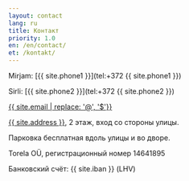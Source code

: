 ```yaml
---
layout: contact
lang: ru
title: Контакт
priority: 1.0
en: /en/contact/
et: /kontakt/
---
```


Mirjam: [{{ site.phone1 }}](tel:+372 {{ site.phone1 }})

Sirli: [{{ site.phone2 }}](tel:+372 {{ site.phone2 }})

[{{ site.email | replace: '@', '$'}}](mailto)

[{{ site.address }}](https://goo.gl/maps/7bTMkBvk7YN2), 2 этаж, вход со стороны улицы.

Парковка бесплатная вдоль улицы и во дворе.

Torela OÜ, регистрационный номер 14641895

Банковский счёт: {{ site.iban }} (LHV)
